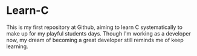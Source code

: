 # Learn-C
This is my first repository at Github, aiming to learn C systematically to make up for my playful students days. Though I'm working as a developer now, my dream of becoming a great developer still reminds me of keep learning.
